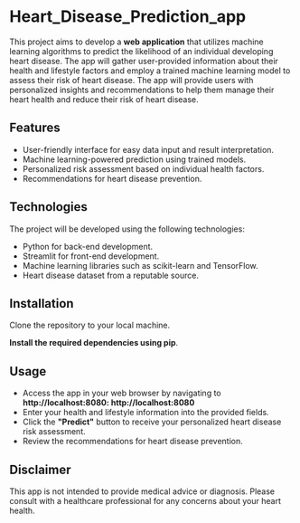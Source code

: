 # Heart_Disease_Prediction_app
This project aims to develop a **web application** that utilizes machine learning algorithms to predict the likelihood of an individual developing heart disease. The app will gather user-provided information about their health and lifestyle factors and employ a trained machine learning model to assess their risk of heart disease. The app will provide users with personalized insights and recommendations to help them manage their heart health and reduce their risk of heart disease.

## Features 
- User-friendly interface for easy data input and result interpretation.
- Machine learning-powered prediction using trained models.
- Personalized risk assessment based on individual health factors.
- Recommendations for heart disease prevention.

## Technologies
The project will be developed using the following technologies: 

- Python for back-end development.  
- Streamlit for front-end development.
- Machine learning libraries such as scikit-learn and TensorFlow.
- Heart disease dataset from a reputable source.

## Installation
 Clone the repository to your local machine.
 
**Install the required dependencies using pip**.

## Usage
- Access the app in your web browser by navigating to **http://localhost:8080: http://localhost:8080**
- Enter your health and lifestyle information into the provided fields.
- Click the **"Predict"** button to receive your personalized heart disease risk assessment.
- Review the recommendations for heart disease prevention.
  
## Disclaimer
This app is not intended to provide medical advice or diagnosis. Please consult with a healthcare professional for any concerns about your heart health.

